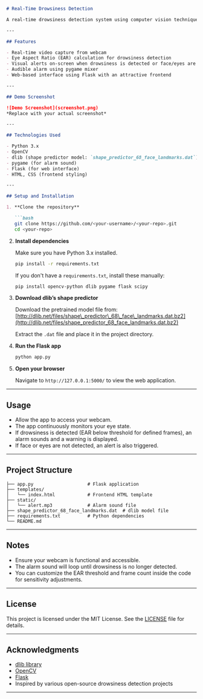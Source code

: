 ````markdown
# Real-Time Drowsiness Detection

A real-time drowsiness detection system using computer vision techniques built with Python, OpenCV, dlib, and Flask. The system monitors eye aspect ratio (EAR) via webcam to detect signs of drowsiness and triggers an alarm if the user appears sleepy.

---

## Features

- Real-time video capture from webcam
- Eye Aspect Ratio (EAR) calculation for drowsiness detection
- Visual alerts on-screen when drowsiness is detected or face/eyes are not detected
- Audible alarm using pygame mixer
- Web-based interface using Flask with an attractive frontend

---

## Demo Screenshot

![Demo Screenshot](screenshot.png)  
*Replace with your actual screenshot*

---

## Technologies Used

- Python 3.x  
- OpenCV  
- dlib (shape predictor model: `shape_predictor_68_face_landmarks.dat`)  
- pygame (for alarm sound)  
- Flask (for web interface)  
- HTML, CSS (frontend styling)

---

## Setup and Installation

1. **Clone the repository**

   ```bash
   git clone https://github.com/<your-username>/<your-repo>.git
   cd <your-repo>
````

2. **Install dependencies**

   Make sure you have Python 3.x installed.

   ```bash
   pip install -r requirements.txt
   ```

   If you don't have a `requirements.txt`, install these manually:

   ```bash
   pip install opencv-python dlib pygame flask scipy
   ```

3. **Download dlib’s shape predictor**

   Download the pretrained model file from:
   [http://dlib.net/files/shape\_predictor\_68\_face\_landmarks.dat.bz2](http://dlib.net/files/shape_predictor_68_face_landmarks.dat.bz2)

   Extract the `.dat` file and place it in the project directory.

4. **Run the Flask app**

   ```bash
   python app.py
   ```

5. **Open your browser**

   Navigate to `http://127.0.0.1:5000/` to view the web application.

---

## Usage

* Allow the app to access your webcam.
* The app continuously monitors your eye state.
* If drowsiness is detected (EAR below threshold for defined frames), an alarm sounds and a warning is displayed.
* If face or eyes are not detected, an alert is also triggered.

---

## Project Structure

```
├── app.py                    # Flask application
├── templates/
│   └── index.html            # Frontend HTML template
├── static/
│   └── alert.mp3             # Alarm sound file
├── shape_predictor_68_face_landmarks.dat  # dlib model file
├── requirements.txt          # Python dependencies
└── README.md
```

---

## Notes

* Ensure your webcam is functional and accessible.
* The alarm sound will loop until drowsiness is no longer detected.
* You can customize the EAR threshold and frame count inside the code for sensitivity adjustments.

---

## License

This project is licensed under the MIT License. See the [LICENSE](LICENSE) file for details.

---

## Acknowledgments

* [dlib library](http://dlib.net/)
* [OpenCV](https://opencv.org/)
* [Flask](https://flask.palletsprojects.com/)
* Inspired by various open-source drowsiness detection projects

---

